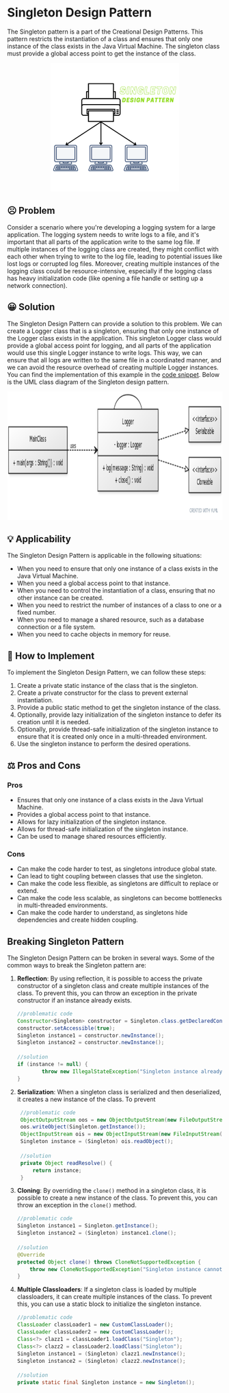 # Singleton Design Pattern

The Singleton pattern is a part of the Creational Design Patterns. This pattern restricts the instantiation of a class and ensures that only one instance of the class exists in the Java Virtual Machine. The singleton class must provide a global access point to get the instance of the class.

<p align="center">
    <img src="./image/singleton.png" height=300 weight=300 alt="Singleton Design Pattern"></img>
</p>

## ☹️ Problem

Consider a scenario where you're developing a logging system for a large application. The logging system needs to write logs to a file, and it's important that all parts of the application write to the same log file. If multiple instances of the logging class are created, they might conflict with each other when trying to write to the log file, leading to potential issues like lost logs or corrupted log files. Moreover, creating multiple instances of the logging class could be resource-intensive, especially if the logging class has heavy initialization code (like opening a file handle or setting up a network connection).

## 😀 Solution

The Singleton Design Pattern can provide a solution to this problem. We can create a Logger class that is a singleton, ensuring that only one instance of the Logger class exists in the application. This singleton Logger class would provide a global access point for logging, and all parts of the application would use this single Logger instance to write logs. This way, we can ensure that all logs are written to the same file in a coordinated manner, and we can avoid the resource overhead of creating multiple Logger instances. You can find the implementation of this example in the [code snippet](./src). Below is the UML class diagram of the Singleton design pattern.

<p align="center">
    <img src="./image/uml_class_diagram.jpg" height=300 weight=500 alt="uml diagram"></img>
</p>

## 💡 Applicability

The Singleton Design Pattern is applicable in the following situations:

- When you need to ensure that only one instance of a class exists in the Java Virtual Machine.
- When you need a global access point to that instance.
- When you need to control the instantiation of a class, ensuring that no other instance can be created.
- When you need to restrict the number of instances of a class to one or a fixed number.
- When you need to manage a shared resource, such as a database connection or a file system.
- When you need to cache objects in memory for reuse.

## 📝 How to Implement

To implement the Singleton Design Pattern, we can follow these steps:

1. Create a private static instance of the class that is the singleton.
2. Create a private constructor for the class to prevent external instantiation.
3. Provide a public static method to get the singleton instance of the class.
4. Optionally, provide lazy initialization of the singleton instance to defer its creation until it is needed.
5. Optionally, provide thread-safe initialization of the singleton instance to ensure that it is created only once in a multi-threaded environment.
6. Use the singleton instance to perform the desired operations.

## ⚖️ Pros and Cons

### Pros

- Ensures that only one instance of a class exists in the Java Virtual Machine.
- Provides a global access point to that instance.
- Allows for lazy initialization of the singleton instance.
- Allows for thread-safe initialization of the singleton instance.
- Can be used to manage shared resources efficiently.

### Cons

- Can make the code harder to test, as singletons introduce global state.
- Can lead to tight coupling between classes that use the singleton.
- Can make the code less flexible, as singletons are difficult to replace or extend.
- Can make the code less scalable, as singletons can become bottlenecks in multi-threaded environments.
- Can make the code harder to understand, as singletons hide dependencies and create hidden coupling.
  
## Breaking Singleton Pattern

The Singleton Design Pattern can be broken in several ways. Some of the common ways to break the Singleton pattern are:

1. **Reflection**: By using reflection, it is possible to access the private constructor of a singleton class and create multiple instances of the class. To prevent this, you can throw an exception in the private constructor if an instance already exists.

    ```java
    //problematic code
    Constructor<Singleton> constructor = Singleton.class.getDeclaredConstructor();
    constructor.setAccessible(true);
    Singleton instance1 = constructor.newInstance();
    Singleton instance2 = constructor.newInstance();

    //solution
    if (instance != null) {
            throw new IllegalStateException("Singleton instance already exists");
    }
    ```

2. **Serialization**: When a singleton class is serialized and then deserialized, it creates a new instance of the class. To prevent

   ```java
    //problematic code
    ObjectOutputStream oos = new ObjectOutputStream(new FileOutputStream("singleton.ob"));
    oos.writeObject(Singleton.getInstance());
    ObjectInputStream ois = new ObjectInputStream(new FileInputStream("singleton.ob"));
    Singleton instance = (Singleton) ois.readObject();
    
    //solution
    private Object readResolve() {
        return instance;
    }
    ```

3. **Cloning**: By overriding the `clone()` method in a singleton class, it is possible to create a new instance of the class. To prevent this, you can throw an exception in the `clone()` method.

    ```java
    //problematic code
    Singleton instance1 = Singleton.getInstance();
    Singleton instance2 = (Singleton) instance1.clone();

    //solution
    @Override
    protected Object clone() throws CloneNotSupportedException {
        throw new CloneNotSupportedException("Singleton instance cannot be cloned");
    }
    ```

4. **Multiple Classloaders**: If a singleton class is loaded by multiple classloaders, it can create multiple instances of the class. To prevent this, you can use a static block to initialize the singleton instance.

    ```java
    //problematic code
    ClassLoader classLoader1 = new CustomClassLoader();
    ClassLoader classLoader2 = new CustomClassLoader();
    Class<?> clazz1 = classLoader1.loadClass("Singleton");
    Class<?> clazz2 = classLoader2.loadClass("Singleton");
    Singleton instance1 = (Singleton) clazz1.newInstance();
    Singleton instance2 = (Singleton) clazz2.newInstance();

    //solution
    private static final Singleton instance = new Singleton();
    ```
